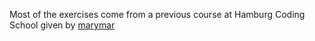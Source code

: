 Most of the exercises come from a previous course at Hamburg Coding School given by [marymar](https://github.com/marymar) 